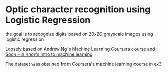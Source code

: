 Optic character recognition using Logistic Regression
=====================================================

the goal is to recognize digits based on 20x20 grayscale images using logistic regression

Loosely based on Andrew Ng's Machine Learning Coursera course and [Soon Hin Khor's intro to machine learning](https://medium.com/all-of-us-are-belong-to-machines/gentlest-intro-to-tensorflow-4-logistic-regression-2afd0cabc54) 

The dataset was obtained from Coursera's machine learning course in ex3.

